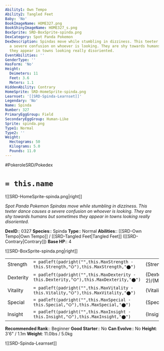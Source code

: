 ```yaml
---
Ability1: Own Tempo
Ability2: Tangled Feet
Baby: 'No'
BookImageName: HOME327.png
BookShinyImageName: HOME327_s.png
BoxSprite: SRD-BoxSprite-spinda.png
DexCategory: Spot Panda Pokemon
DexDescription: Spindas move while stumbling in dizziness. This teeter dance causes
  a severe confusion on whoever is looking. They are shy towards humans but sometimes
  they appear in towns looking really disoriented.
EventAbilities: ''
GenderType: ''
HasForm: 'No'
Height:
  Deimeters: 11
  Feet: 3.6
  Meters: 1.1
HiddenAbility: Contrary
HomeSprite: SRD-HomeSprite-spinda.png
Learnset: '[[SRD-Spinda-Learnset]]'
Legendary: 'No'
Name: Spinda
Number: 327
PrimaryEggGroup: Field
SecondaryEggGroup: Human-Like
Sprite: spinda.png
Type1: Normal
Type2: ''
Weight:
  Hectograms: 50
  Kilograms: 5.0
  Pounds: 11.0
---
```


#PokeroleSRD/Pokedex

# `= this.name`

![[SRD-HomeSprite-spinda.png|right]]

*Spot Panda Pokemon*
*Spindas move while stumbling in dizziness. This teeter dance causes a severe confusion on whoever is looking. They are shy towards humans but sometimes they appear in towns looking really disoriented.*

**DexID**:: 0327
**Species**:: Spinda
**Type**:: Normal
**Abilities**:: [[SRD-Own Tempo|Own Tempo]] / [[SRD-Tangled Feet|Tangled Feet]] ([[SRD-Contrary|Contrary]])
**Base HP**:: 4

![[SRD-BoxSprite-spinda.png|right]]

|           |                                                                                        |                                          |
| --------- | -------------------------------------------------------------------------------------- | ---------------------------------------- |
| Strength  | `= padleft(padright("",this.MaxStrength - this.Strength,"⭘"),this.MaxStrength,"⬤")`    | (Strength::2)/(MaxStrength::4)   |
| Dexterity | `= padleft(padright("",this.MaxDexterity - this.Dexterity,"⭘"),this.MaxDexterity,"⬤")` | (Dexterity:: 2)/(MaxDexterity::4) |
| Vitality  | `= padleft(padright("",this.MaxVitality - this.Vitality,"⭘"),this.MaxVitality,"⬤")`    | (Vitality::2)/(MaxVitality::4)   |
| Special   | `= padleft(padright("",this.MaxSpecial - this.Special,"⭘"),this.MaxSpecial,"⬤")`       | (Special::2)/(MaxSpecial::4)     |
| Insight   | `= padleft(padright("",this.MaxInsight - this.Insight,"⭘"),this.MaxInsight,"⬤")`       | (Insight::2)/(MaxInsight::4)     |

**Recommended Rank**:: Beginner
**Good Starter**:: No
**Can Evolve**:: No
**Height**: 3'6" / 1.1m
**Weight**: 11.0lbs / 5.0kg

![[SRD-Spinda-Learnset]]